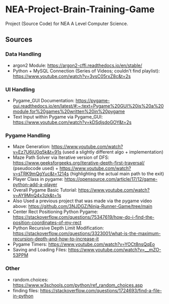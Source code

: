 # NEA-Project-Brain-Training-Game

Project (Source Code) for NEA A Level Computer Science.

## Sources
### Data Handling
- argon2 Module: https://argon2-cffi.readthedocs.io/en/stable/
- Python + MySQL Connection (Series of Videos; couldn't find playlist): https://www.youtube.com/watch?v=3vsC05rxZ8c&t=2s

### UI Handling
- Pygame_GUI Documentation: https://pygame-gui.readthedocs.io/en/latest/#:~:text=Pygame%20GUI%20is%20a%20module,for%20games%20written%20in%20pygame
- Text Input within Pygame via Pygame_GUI: https://www.youtube.com/watch?v=kDSdjsdoGOY&t=2s

### Pygame Handling
- Maze Generation: https://www.youtube.com/watch?v=Ez7U6jU0q5k&t=91s (used a slightly different algo + implementation)
- Maze Path Solver via Iterative version of DFS: https://www.geeksforgeeks.org/iterative-depth-first-traversal/ (pseudocode used) + https://www.youtube.com/watch?v=sTRK9mQgYuc&t=1214s (highlighting the actual main path to the exit)
- Player Class in pygame: https://opensource.com/article/17/12/game-python-add-a-player
- Overall Pygame Basic Tutorial: https://www.youtube.com/watch?v=AY9MnQ4x3zk&t=1s 
- Also Used a previous project that was made via the pygame video above: https://github.com/3NJDGZ/Ninja-Runner-Game/tree/main
- Center Rect Positioning Python Pygame: https://stackoverflow.com/questions/75347619/how-do-i-find-the-position-coordinates-of-my-rect
- Python Recursive Depth Limit Modification: https://stackoverflow.com/questions/3323001/what-is-the-maximum-recursion-depth-and-how-to-increase-it 
- Pygame Timers: https://www.youtube.com/watch?v=YOCt8nsQqEo
- Saving and Loading Files: https://www.youtube.com/watch?v=__mZO-53PPM

### Other
- random.choices: https://www.w3schools.com/python/ref_random_choices.asp
- finding files: https://stackoverflow.com/questions/1724693/find-a-file-in-python
